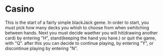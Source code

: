 # Casino
This is the start of a fairly simple blackJack geme.
In order to start, you must pick how many decks you whish to choose from when swhitching between hands.
Next you must decide waether you will hit(drawing another card) by entering "H", stand(keeping the hand you have.) or quit the game, with "Q".
after this you can decide to continue playing, by entering "Y", or discontinue playing by entering "N".
